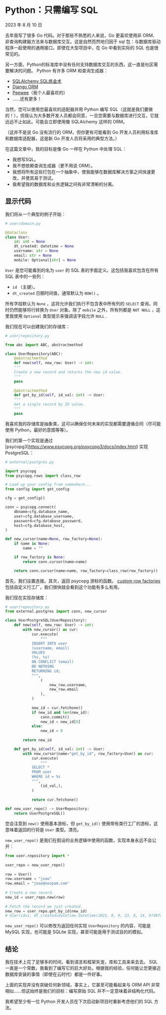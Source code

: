 # Python：只需编写 SQL

2023 年 8 月 10 日


去年我写了很多 Go 代码。对于那些不熟悉的人来说，Go 更喜欢使用非 ORM、非查询构建器方法来与数据库交互。这是自然而然地归因于 sql 包：与数据库驱动程序一起使用的通用接口。即使在大型项目中，在 Go 中看到实际的 SQL 也是很常见的。

另一方面，Python的标准库中没有任何支持数据库交互的东西，这一直是社区需要解决的问题。 Python 有许多 ORM 和查询生成器：

- [SQLAlchemy SQL炼金术](https://www.sqlalchemy.org/)
- [Django ORM](https://docs.djangoproject.com/en/4.2/#the-model-layer)
- [Peewee](http://docs.peewee-orm.com/en/latest/)（我个人最喜欢的）
- ……还有更多！


当然，您可以使用您最喜欢的适配器并用 Python 编写 SQL（这就是我们要做的！），但我认为大多数开发人员都会同意，一旦您需要与数据库进行交互，它就远远不止如此。可能会立即使用像 SQLAlchemy 这样的 ORM。


（这并不是说 Go 没有流行的 ORM，但你更有可能看到 Go 开发人员利用标准库和数据库适配器，这是新 Go 开发人员将采用的典型方法。）


在这篇文章中，我的目标是像 Go 一样在 Python 中处理 SQL：

- 我想写SQL。
- 我不想依赖查询生成器（更不用说 ORM）。
- 我想将所有这些打包在一个抽象中，使我能够在数据库解决方案之间快速更改，并使其易于测试。
- 我希望我的数据库和业务逻辑之间有非常清晰的分离。

## 显示代码


我们将从一个典型的例子开始：

```python
# user/domain.py

@dataclass  
class User:  
	id: int = None  
	dt_created: datetime = None
	username: str = None
	email: str = None
	mobile: Optional[str] = None
```


`User` 是您可能看到的名为 `user` 的 SQL 表的字面定义。这包括我喜欢包含在所有 SQL 表中的一些列：

- `id` （主键）。
- `dt_created` 日期时间值，通常默认为 `NOW()` 。

所有字段默认为 `None` ，这将允许我们执行不包含表中所有列的 `SELECT` 查询，同时仍然能够将行转换为 `User` 对象。除了 `mobile` 之外，所有列都是 `NOT NULL` ，这里我使用 `Optional` 类型提示来强调该字段允许 `NULL` .

我们现在可以创建我们的存储库：

```python
# user/repository.py

from abc import ABC, abstractmethod

class UserRepository(ABC):  
	@abstractmethod  
	def new(self, new_row: User) -> int:  
	"""  
	Create a new record and returns the new id value. 
	"""  
	pass  
  
	@abstractmethod  
	def get_by_id(self, id_val: int) -> User:  
	"""  
	Get a single record by ID value.  
	"""  
	pass  
```


我喜欢我的存储库是抽象类，这可以确保任何未来的实现都需要遵循合同（尽可能使用 Python，最好的意图等等）。

我们的第一个实现是通过 [psycopg3]https://www.psycopg.org/psycopg3/docs/index.html) 实现PostgreSQL：

```python
# external/postgres.py

import psycopg
from psycopg.rows import class_row  

# Load up your config from somewhere...
from config import get_config

cfg = get_config()

conn = psycopg.connect(
    dbname=cfg.database_name,
    user=cfg.database_username,
    password=cfg.database_password,
    host=cfg.database_host,
)

def new_cursor(name=None, row_factory=None):
    if name is None:
        name = ""

    if row_factory is None:
        return conn.cursor(name=name)

    return conn.cursor(name=name, row_factory=class_row(row_factory))
```

首先，我们设置连接。其次，返回 psycopg 游标的函数。 [custom row factories](https://www.psycopg.org/psycopg3/docs/advanced/rows.html) 包括自定义行工厂，我们很快就会看到这个功能有多么有用。

我们现在实现存储库：

```python
# user/repository.py
from external.postgres import conn, new_cursor

class UserPostgreSQL(UserRepository):
    def new(self, new_row: User) -> int:
        with new_cursor() as cur:
            cur.execute(
                """
            INSERT INTO user
            (username, email)
            VALUES
            (%s, %s)
            ON CONFLICT (email)
            DO NOTHING
            RETURNING id;
            """,
                (
                    new_row.username,
                    new_row.email
                ),
            )
            
            new_id = cur.fetchone()
            if new_id and len(new_id):
                conn.commit()
                new_id = new_id[0]
            else:
                new_id = 0
        
        return new_id

    def get_by_id(self, id_val: int) -> User:
        with new_cursor(name="get_by_id", row_factory=User) as cur:
            cur.execute(
                """
            SELECT *
            FROM user
            WHERE id = %s
            """,
                (id_val,),
            )
            
            return cur.fetchone()
            
def new_user_repo() -> UserRepository:
    return UserPostgreSQL()
```


您会注意到 `new()` 使用基本游标，但 `get_by_id()` 使用带有类行工厂的游标，这意味着返回的行将是 `User` 类型。漂亮。


`new_user_repo()` 是我们在假设的业务逻辑中使用的函数，实现本身永远不会公开：

```python
from user.repository import *  
  
user_repo = new_user_repo()  
  
row = User()  
row.username = "joao"  
row.email = "joao@nospam.com"  
  
# Create a new record.  
new_id = user_repo.new(row)  
  
# Fetch the record we just created.  
new_row = user_repo.get_by_id(new_id)
# User(id=1, dt_created=datetime.datetime(2023, 8, 9, 23, 8, 14, 974074, tzinfo=datetime.timezone.utc), username='joao', email='joao@nospam.com', mobile=None)
```


`new_user_repo()` 可以修改为返回任何实现 `UserRepository` 的内容，可能是 MySQL 实现，也可能是 SQLite 实现，甚至可能是用于测试目的的模拟。

## 结论


我在技术上花了足够多的时间，看到语言和框架失宠，库和工具来来去去。 SQL 一直是一个常数，我看到了编写它的巨大好处。根据我的经验，任何能让您更接近数据库安装的事情（即使在云时代）都是一件好事。


上面的实现并没有突破任何新领域，事实上，它甚至可能看起来与 ORM API 非常相似……但这始终是我们的目标：编写原始 SQL 并不一定意味着非结构化代码。


我希望至少有一位 Python 开发人员在下次启动新项目时重新考虑他们的 SQL 方法。